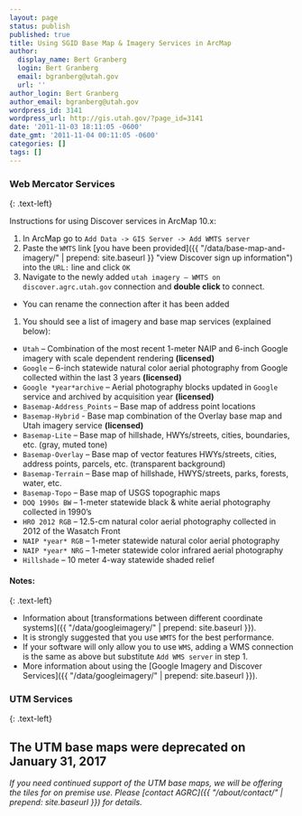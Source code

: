 ```yaml
---
layout: page
status: publish
published: true
title: Using SGID Base Map & Imagery Services in ArcMap
author:
  display_name: Bert Granberg
  login: Bert Granberg
  email: bgranberg@utah.gov
  url: ''
author_login: Bert Granberg
author_email: bgranberg@utah.gov
wordpress_id: 3141
wordpress_url: http://gis.utah.gov/?page_id=3141
date: '2011-11-03 18:11:05 -0600'
date_gmt: '2011-11-04 00:11:05 -0600'
categories: []
tags: []
---
```

### Web Mercator Services
{: .text-left}

Instructions for using Discover services in ArcMap 10.x:

1. In ArcMap go to `Add Data -> GIS Server -> Add WMTS server`
1. Paste the `WMTS` link [you have been provided]({{ "/data/base-map-and-imagery/" | prepend: site.baseurl }} "view Discover sign up information") into the `URL:` line and click `OK`
1. Navigate to the newly added `utah imagery – WMTS on discover.agrc.utah.gov` connection and **double click** to connect.
  - You can rename the connection after it has been added
1. You should see a list of imagery and base map services (explained below):
  - `Utah` – Combination of the most recent 1-meter NAIP and 6-inch Google imagery with scale dependent rendering **(licensed)**
  - `Google` – 6-inch statewide natural color aerial photography from Google collected within the last 3 years **(licensed)**  
  - `Google *year*archive` – Aerial photography blocks updated in `Google` service and archived by acquisition year **(licensed)**
  - `Basemap-Address_Points` – Base map of address point locations
  - `Basemap-Hybrid` - Base map combination of the Overlay base map and Utah imagery service **(licensed)**
  - `Basemap-Lite` – Base map of hillshade, HWYs/streets, cities, boundaries, etc. (gray, muted tone)
  - `Basemap-Overlay` – Base map of vector features HWYs/streets, cities, address points, parcels, etc. (transparent background)
  - `Basemap-Terrain` – Base map of hillshade, HWYS/streets, parks, forests, water, etc.
  - `Basemap-Topo` – Base map of USGS topographic maps
  - `DOQ 1990s BW` – 1-meter statewide black & white aerial photography collected in 1990’s
  - `HRO 2012 RGB` – 12.5-cm natural color aerial photography collected in 2012 of the Wasatch Front
  - `NAIP *year* RGB` – 1-meter statewide natural color aerial photography
  - `NAIP *year* NRG` – 1-meter statewide color infrared aerial photography
  - `Hillshade` – 10 meter 4-way statewide shaded relief
 
#### Notes:
{: .text-left}

- Information about [transformations between different coordinate systems]({{ "/data/googleimagery/" | prepend: site.baseurl }}).
- It is strongly suggested that you use `WMTS` for the best performance.
- If your software will only allow you to use `WMS`, adding a WMS connection is the same as above but substitute `Add WMS server` in step 1.
- More information about using the [Google Imagery and Discover Services]({{ "/data/googleimagery/" | prepend: site.baseurl }}).

### UTM Services
{: .text-left}

## <i class="fa fa-exclamation-triangle"></i> The UTM base maps were deprecated on January 31, 2017

_If you need continued support of the UTM base maps, we will be offering the tiles for on premise use. Please [contact AGRC]({{ "/about/contact/" | prepend: site.baseurl }}) for details._
 
